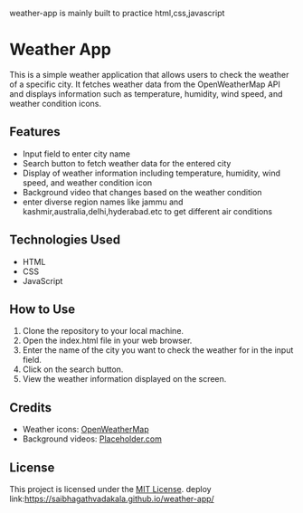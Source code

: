   weather-app is mainly built to practice html,css,javascript
  # Weather App

This is a simple weather application that allows users to check the weather of a specific city. It fetches weather data from the OpenWeatherMap API and displays information such as temperature, humidity, wind speed, and weather condition icons.

## Features

- Input field to enter city name
- Search button to fetch weather data for the entered city
- Display of weather information including temperature, humidity, wind speed, and weather condition icon
- Background video that changes based on the weather condition
- enter diverse region names like jammu and kashmir,australia,delhi,hyderabad.etc to get different air conditions

## Technologies Used

- HTML
- CSS
- JavaScript

## How to Use

1. Clone the repository to your local machine.
2. Open the index.html file in your web browser.
3. Enter the name of the city you want to check the weather for in the input field.
4. Click on the search button.
5. View the weather information displayed on the screen.

## Credits

- Weather icons: [OpenWeatherMap](https://openweathermap.org/weather-conditions)
- Background videos: [Placeholder.com](https://placeholder.com)

## License

This project is licensed under the [MIT License](saibhagathvadakala).
deploy link:https://saibhagathvadakala.github.io/weather-app/

